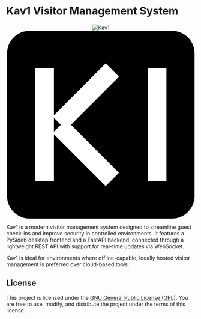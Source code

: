 # Kav1 Visitor Management System
<div align="center">
  
![Kav1](https://github.com/user-attachments/assets/6bcebb1b-bc3e-4e3b-b4d5-faece9b61698)<svg width="500" height="500" xmlns="http://www.w3.org/2000/svg">
 <g>
  <rect rx="60" id="svg_11" height="500" width="500" y="0" x="0" stroke-width="0" stroke="#000" fill="#000000"/>
  <rect transform="rotate(45 210 325)" stroke-width="0" id="svg_13" height="50" width="200" y="300" x="110" stroke="#000" fill="#fff"/>
  <rect transform="rotate(-45 210 175)" stroke-width="0" id="svg_15" height="50" width="200" y="150" x="110" stroke="#000" fill="#fff"/>
  <rect transform="rotate(90 100 250)" stroke-width="0" id="svg_19" height="50" width="300" y="225" x="-50" stroke="#000" fill="#fff"/>
  <rect transform="rotate(90 400 250)" stroke-width="0" id="svg_20" height="50" width="300" y="225" x="250" stroke="#000" fill="#fff"/>
 </g>

</svg>

</div>


Kav1 is a modern visitor management system designed to streamline guest check-ins and improve security in controlled environments.
It features a PySide6 desktop frontend and a FastAPI backend, connected through a lightweight REST API with support for real-time updates via WebSocket.

Kav1 is ideal for environments where offline-capable, locally hosted visitor management is preferred over cloud-based tools.

## License

This project is licensed under the [GNU General Public License (GPL)](https://www.gnu.org/licenses/gpl-3.0.html). You are free to use, modify, and distribute the project under the terms of this license.
